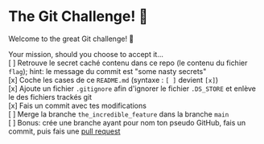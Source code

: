 # The Git Challenge! 👋

Welcome to the great Git challenge! 💪  

Your mission, should you choose to accept it...  
[ ] Retrouve le secret caché contenu dans ce repo (le contenu du fichier `flag`); hint: le message du commit est "some nasty secrets"   
[x] Coche les cases de ce `README.md` (syntaxe : `[ ]` devient `[x]`)   
[x] Ajoute un fichier `.gitignore` afin d'ignorer le fichier `.DS_STORE` et enlève le des fichiers trackés git  
[x] Fais un commit avec tes modifications  
[ ] Merge la branche `the_incredible_feature` dans la branche `main`   
[ ] Bonus: crée une branche ayant pour nom ton pseudo GitHub, fais un commit, puis fais une [pull request](https://docs.github.com/en/pull-requests/collaborating-with-pull-requests/proposing-changes-to-your-work-with-pull-requests/creating-a-pull-request)   

